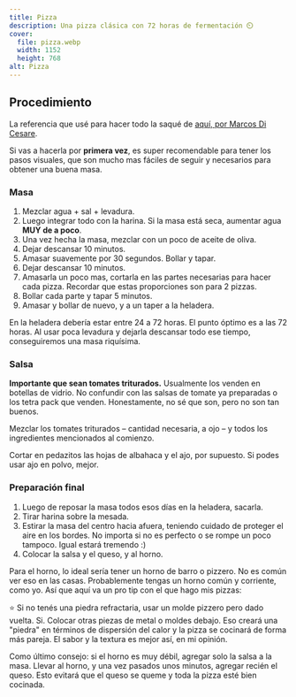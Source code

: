 ```yaml
---
title: Pizza
description: Una pizza clásica con 72 horas de fermentación ⏲️
cover:
  file: pizza.webp
  width: 1152
  height: 768
alt: Pizza
---
```


## Procedimiento

La referencia que usé para hacer todo la saqué de [aquí, por Marcos Di Cesare](https://www.youtube.com/watch?v=gQ0l1hT8BnQ).

Si vas a hacerla por **primera vez**, es super recomendable para tener los pasos visuales, que son mucho mas fáciles de seguir y necesarios para obtener una buena masa.

### Masa

1. Mezclar agua + sal + levadura.
2. Luego integrar todo con la harina. Si la masa está seca, aumentar agua **MUY de a poco**.
3. Una vez hecha la masa, mezclar con un poco de aceite de oliva.
4. Dejar descansar 10 minutos.
5. Amasar suavemente por 30 segundos. Bollar y tapar.
6. Dejar descansar 10 minutos.
7. Amasarla un poco mas, cortarla en las partes necesarias para hacer cada pizza. Recordar que estas proporciones son para 2 pizzas.
8. Bollar cada parte y tapar 5 minutos.
9. Amasar y bollar de nuevo, y a un taper a la heladera.

En la heladera debería estar entre 24 a 72 horas. El punto óptimo es a las 72 horas. Al usar poca levadura y dejarla descansar todo ese tiempo, conseguiremos una masa riquísima.

### Salsa

**Importante que sean tomates triturados.** Usualmente los venden en botellas de vidrio. No confundir con las salsas de tomate ya preparadas o los tetra pack que venden. Honestamente, no sé que son, pero no son tan buenos.

Mezclar los tomates triturados – cantidad necesaria, a ojo – y todos los ingredientes mencionados al comienzo.

Cortar en pedazitos las hojas de albahaca y el ajo, por supuesto. Si podes usar ajo en polvo, mejor.


### Preparación final

1. Luego de reposar la masa todos esos días en la heladera, sacarla.
2. Tirar harina sobre la mesada.
3. Estirar la masa del centro hacia afuera, teniendo cuidado de proteger el aire en los bordes. No importa si no es perfecto o se rompe un poco tampoco. Igual estará tremendo :)
4. Colocar la salsa y el queso, y al horno.

Para el horno, lo ideal sería tener un horno de barro o pizzero. No es común ver eso en las casas. Probablemente tengas un horno común y corriente, como yo. Así que aquí va un pro tip con el que hago mis pizzas:

⭐ Si no tenés una piedra refractaria, usar un molde pizzero pero dado vuelta. Si. Colocar otras piezas de metal o moldes debajo. Eso creará una "piedra" en términos de dispersión del calor y la pizza se cocinará de forma más pareja. El sabor y la textura es mejor así, en mi opinión.

Como último consejo: si el horno es muy débil, agregar solo la salsa a la masa. Llevar al horno, y una vez pasados unos minutos, agregar recién el queso. Esto evitará que el queso se queme y toda la pizza esté bien cocinada.
